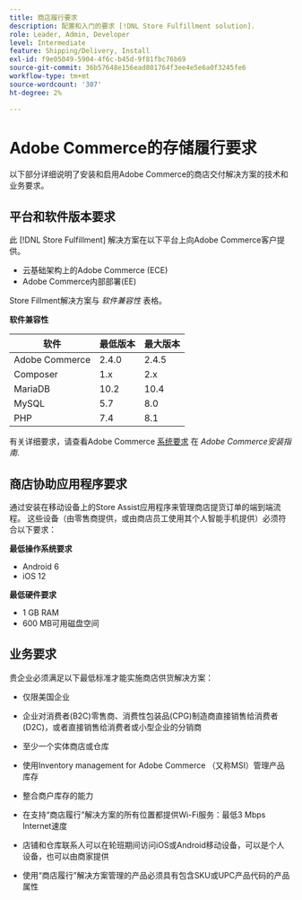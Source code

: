 ```yaml
---
title: 商店履行要求
description: 配置和入门的要求 [!DNL Store Fulfillment solution].
role: Leader, Admin, Developer
level: Intermediate
feature: Shipping/Delivery, Install
exl-id: f9e05049-5904-4f6c-b45d-9f81fbc76b69
source-git-commit: 36b57648e156ead801764f3ee4e5e6a0f3245fe6
workflow-type: tm+mt
source-wordcount: '307'
ht-degree: 2%

---
```


# Adobe Commerce的存储履行要求

以下部分详细说明了安装和启用Adobe Commerce的商店交付解决方案的技术和业务要求。

## 平台和软件版本要求

此 [!DNL Store Fulfillment] 解决方案在以下平台上向Adobe Commerce客户提供。

- 云基础架构上的Adobe Commerce (ECE)
- Adobe Commerce内部部署(EE)

Store Fillment解决方案与 *软件兼容性* 表格。

**软件兼容性**

| **软件** | **最低版本** | **最大版本** |
|----------------|---------------------|---------------------|
| Adobe Commerce | 2.4.0 | 2.4.5 |
| Composer | 1.x | 2.x |
| MariaDB | 10.2 | 10.4 |
| MySQL | 5.7 | 8.0 |
| PHP | 7.4 | 8.1 |

有关详细要求，请查看Adobe Commerce [系统要求](https://experienceleague.adobe.com/docs/commerce-operations/installation-guide/system-requirements.html) 在 *Adobe Commerce安装指南*.

## 商店协助应用程序要求

通过安装在移动设备上的Store Assist应用程序来管理商店提货订单的端到端流程。 这些设备（由零售商提供，或由商店员工使用其个人智能手机提供）必须符合以下要求：

**最低操作系统要求**

- Android 6
- iOS 12

**最低硬件要求**

- 1 GB RAM
- 600 MB可用磁盘空间

## 业务要求

贵企业必须满足以下最低标准才能实施商店供货解决方案：

- 仅限美国企业

- 企业对消费者(B2C)零售商、消费性包装品(CPG)制造商直接销售给消费者(D2C)，或者直接销售给消费者或小型企业的分销商

- 至少一个实体商店或仓库

- 使用Inventory management for Adobe Commerce （又称MSI）管理产品库存

- 整合商户库存的能力

- 在支持“商店履行”解决方案的所有位置都提供Wi-Fi服务：最低3 Mbps Internet速度

- 店铺和仓库联系人可以在轮班期间访问iOS或Android移动设备，可以是个人设备，也可以由商家提供

- 使用“商店履行”解决方案管理的产品必须具有包含SKU或UPC产品代码的产品属性
